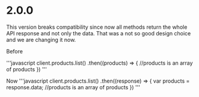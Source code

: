 # 2.0.0

This version breaks compatibility since now all methods return
the whole API response and not only the data. That was a not so good design choice and we are changing it now.

Before

'''javascript
client.products.list()
.then((products) => {
	//products is an array of products
})
'''

Now
'''javascript
client.products.list()
.then((response) => {
	var products = response.data;
	//products is an array of products
})
'''
